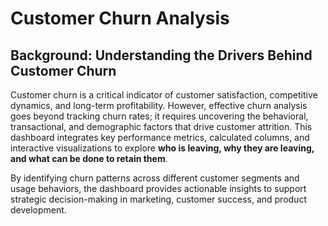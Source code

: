 # Customer Churn Analysis

## **Background: Understanding the Drivers Behind Customer Churn**

Customer churn is a critical indicator of customer satisfaction, competitive dynamics, and long-term profitability. However, effective churn analysis goes beyond tracking churn rates; it requires uncovering the behavioral, transactional, and demographic factors that drive customer attrition. This dashboard integrates key performance metrics, calculated columns, and interactive visualizations to explore **who is leaving, why they are leaving, and what can be done to retain them**.

By identifying churn patterns across different customer segments and usage behaviors, the dashboard provides actionable insights to support strategic decision-making in marketing, customer success, and product development.
